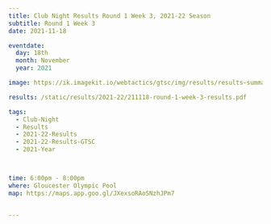```yaml
---
title: Club Night Results Round 1 Week 3, 2021-22 Season
subtitle: Round 1 Week 3
date: 2021-11-18

eventdate:
  day: 18th
  month: November
  year: 2021

image: https://ik.imagekit.io/webtactics/gtsc/img/results/results-summary-3.jpg

results: /static/results/2021-22/211118-round-1-week-3-results.pdf

tags:
  - Club-Night
  - Results
  - 2021-22-Results
  - 2021-22-Results-GTSC
  - 2021-Year



time: 6:00pm - 8:00pm
where: Gloucester Olympic Pool
map: https://maps.app.goo.gl/JXexsoRAoSNzhJPm7


---
```






